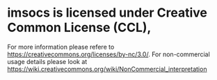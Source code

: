 # imsocs is licensed under Creative Common License (CCL), 
For more information please refere to https://creativecommons.org/licenses/by-nc/3.0/. 
For non-commercial usage details please look at https://wiki.creativecommons.org/wiki/NonCommercial_interpretation
